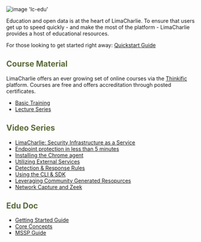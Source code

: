 ![image 'lc-edu'](https://storage.googleapis.com/limacharlie-io/brand/logo/lc-edu.png)

Education and open data is at the heart of LimaCharlie. To ensure that users get up to speed quickly - and make the most of the platform - LimaCharlie provides a host of educational resources.

For those looking to get started right away: [Quickstart Guide](lcc_quick_start.md)

## <span style="color:#596a37">Course Material</span>

LimaCharlie offers an ever growing set of online courses via the [Thinkific](https://www.thinkific.com/) platform. Courses are free and offers accreditation through posted certificates.

* [Basic Training](https://edu.limacharlie.io/courses/basic-training-1)
* [Lecture Series](https://edu.limacharlie.io/courses/lecture-series)

## <span style="color:#596a37">Video Series</span>

* [LimaCharlie: Security Infrastructure as a Service](https://www.youtube.com/watch?v=Q5_N6inFSpY)
* [Endpoint protection in less than 5 minutes](https://www.youtube.com/watch?v=1V_5CYx7Wo0)
* [Installing the Chrome agent](https://www.youtube.com/watch?v=8Ww6uTnQ7hk)
* [Utilizing External Services](https://www.youtube.com/watch?v=oxiTj9QkD5Q&t=253s)
* [Detection & Response Rules](https://www.youtube.com/watch?v=0bwgMPkfbFE&t=187s)
* [Using the CLI & SDK](https://www.youtube.com/watch?v=RkCFMXuE0WQ&t=1206s)
* [Leveraging Community Generated Resopurces](https://www.youtube.com/watch?v=i2VJm1ur7_U&t=1177s)
* [Network Capture and Zeek](https://www.youtube.com/watch?v=wSN2BrGx0j8&t=964s)

## <span style="color:#596a37">Edu Doc</span>

* [Getting Started Guide](https://storage.googleapis.com/limacharlie-io/public_documents/LC_GettingStartedGuide.pdf)
* [Core Concepts](https://storage.googleapis.com/limacharlie-io/public_documents/LC_CoreConcepts.pdf)
* [MSSP Guide](https://storage.googleapis.com/limacharlie-io/public_documents/LimaCharlie.io_MSSP_Starter_Kit.pdf)

